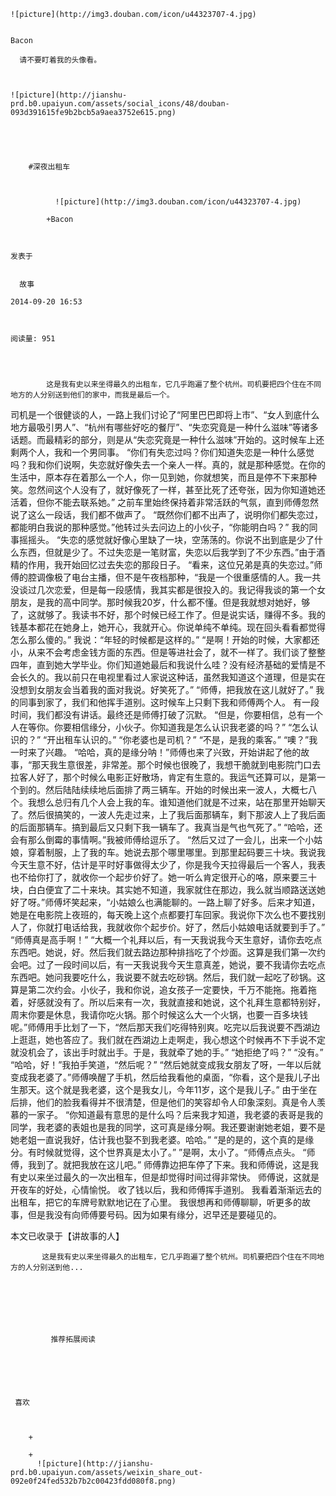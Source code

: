 
    
  
    ![picture](http://img3.douban.com/icon/u44323707-4.jpg)
    

    Bacon
  
      请不要盯着我的头像看。

  
  
    ![picture](http://jianshu-prd.b0.upaiyun.com/assets/social_icons/48/douban-093d391615fe9b2bcb5a9aea3752e615.png)
  


    
      
        #深夜出租车
        
          
            
              ![picture](http://img3.douban.com/icon/u44323707-4.jpg)
            
            +Bacon
        
        
    
    发表于 

    
      故事

    2014-09-20 16:53

    

    阅读量: 951
  


        
            这是我有史以来坐得最久的出租车，它几乎跑遍了整个杭州。司机要把四个住在不同地方的人分别送到他们的家中，而我是最后一个。
  司机是一个很健谈的人，一路上我们讨论了“阿里巴巴即将上市”、“女人到底什么地方最吸引男人”、“杭州有哪些好吃的餐厅”、“失恋究竟是一种什么滋味”等诸多话题。而最精彩的部分，则是从“失恋究竟是一种什么滋味”开始的。这时候车上还剩两个人，我和一个男同事。
  “你们有失恋过吗？你们知道失恋是一种什么感觉吗？我和你们说啊，失恋就好像失去一个亲人一样。真的，就是那种感觉。在你的生活中，原本存在着那么一个人，你一见到她，你就想笑，而且是停不下来那种笑。忽然间这个人没有了，就好像死了一样，甚至比死了还夸张，因为你知道她还活着，但你不能去联系她。”
  之前车里始终保持着非常活跃的气氛，直到师傅忽然说了这么一段话，我们都不做声了。
  “既然你们都不出声了，说明你们都失恋过，都能明白我说的那种感觉。”他转过头去问边上的小伙子，“你能明白吗？”
  我的同事摇摇头。
  “失恋的感觉就好像心里缺了一块，空荡荡的。你说不出到底是少了什么东西，但就是少了。不过失恋是一笔财富，失恋以后我学到了不少东西。”由于酒精的作用，我开始回忆过去失恋的那段日子。
  “看来，这位兄弟是真的失恋过。”师傅的腔调像极了电台主播，但不是午夜档那种，“我是一个很重感情的人。我一共没谈过几次恋爱，但是每一段感情，我其实都是很投入的。我记得我谈的第一个女朋友，是我的高中同学。那时候我20岁，什么都不懂。但是我就想对她好，够了，这就够了。我读书不好，那个时候已经工作了。但是说实话，赚得不多。我的钱基本都花在她身上，她开心，我就开心。你说单纯不单纯。现在回头看看都觉得怎么那么傻的。”
  我说：“年轻的时候都是这样的。”
  “是啊！开始的时候，大家都还小，从来不会考虑金钱方面的东西。但是等进社会了，就不一样了。我们谈了整整四年，直到她大学毕业。你们知道她最后和我说什么哇？没有经济基础的爱情是不会长久的。我以前只在电视里看过人家说这种话，虽然我知道这个道理，但是实在没想到女朋友会当着我的面对我说。好笑死了。”
  “师傅，把我放在这儿就好了。”
  我的同事到家了，我们和他挥手道别。这时候车上只剩下我和师傅两个人。
  有一段时间，我们都没有讲话。最终还是师傅打破了沉默。
  “但是，你要相信，总有一个人在等你。你要相信缘分，小伙子。你知道我是怎么认识我老婆的吗？”
  “怎么认识的？”
  “开出租车认识的。”
  “你老婆也是司机？”
  “不是，是我的乘客。”
  “噢？”我一时来了兴趣。
  “哈哈，真的是缘分呐！”师傅也来了兴致，开始讲起了他的故事，“那天我生意很差，非常差。那个时候也很晚了，我想干脆就到电影院门口去拉客人好了，那个时候么电影正好散场，肯定有生意的。我运气还算可以，是第一个到的。然后陆陆续续地后面排了两三辆车。开始的时候出来一波人，大概七八个。我想么总归有几个人会上我的车。谁知道他们就是不过来，站在那里开始聊天了。然后很搞笑的，一波人先走过来，上了我后面那辆车，剩下那波人上了我后面的后面那辆车。搞到最后又只剩下我一辆车了。我真当是气也气死了。”
  “哈哈，还会有那么倒霉的事情啊。”我被师傅给逗乐了。
  “然后又过了一会儿，出来一个小姑娘，穿着制服，上了我的车。她说去那个哪里哪里。到那里起码要三十块。我说我今天生意不好，估计是平时好事做得太少了，你是我今天拉得最后一个客人，我表也不给你打了，就收你一个起步价好了。她一听么肯定很开心的咯，原来要三十块，白白便宜了二十来块。其实她不知道，我家就住在那边，我么就当顺路送送她好了呀。”师傅坏笑起来，“小姑娘么也满能聊的。一路上聊了好多。后来才知道，她是在电影院上夜班的，每天晚上这个点都要打车回家。我说你下次么也不要找别人了，你就打电话给我，我就收你个起步价。好了，然后小姑娘电话就要到手了。”
  “师傅真是高手啊！”
  “大概一个礼拜以后，有一天我说我今天生意好，请你去吃点东西吧。她说，好。然后我们就去路边那种排挡吃了个炒面。这算是我们第一次约会吧。过了一段时间以后，有一天我说我今天生意真差，她说，要不我请你去吃点东西吧。她问我要吃什么，我说要不就去吃砂锅。然后，我们就一起吃了砂锅。这算是第二次约会。小伙子，我和你说，追女孩子一定要快，千万不能拖。拖着拖着，好感就没有了。所以后来有一次，我就直接和她说，这个礼拜生意都特别好，周末你要是休息，我请你吃火锅。那个时候这么大一个火锅，也要一百多块钱呢。”师傅用手比划了一下，“然后那天我们吃得特别爽。吃完以后我说要不西湖边上逛逛，她也答应了。我们就在西湖边上走啊走，我心想这个时候再不下手说不定就没机会了，该出手时就出手。于是，我就牵了她的手。”
  “她拒绝了吗？”
  “没有。”
  “哈哈，好！”我拍手笑道，“然后呢？”
  “然后她就变成我女朋友了呀，一年以后就变成我老婆了。”师傅唤醒了手机，然后给我看他的桌面，“你看，这个是我儿子出生那天。这个就是我老婆，这个是我女儿，今年11岁，这个是我儿子。”
  由于坐在后排，他们的脸我看得并不很清楚，但是他们的笑容却令人印象深刻。真是令人羡慕的一家子。
  “你知道最有意思的是什么吗？后来我才知道，我老婆的表哥是我的同学，我老婆的表姐也是我的同学，这可真是缘分啊。我还要谢谢她老姐，要不是她老姐一直说我好，估计我也娶不到我老婆。哈哈。”
  “是的是的，这个真的是缘分。有时候就觉得，这个世界真是太小了。”
  ”是啊，太小了。“师傅点点头。
  “师傅，我到了。就把我放在这儿吧。”
  师傅靠边把车停了下来。我和师傅说，这是我有史以来坐过最久的一次出租车，但是却觉得时间过得非常快。
  师傅说，这就是开夜车的好处，心情愉悦。
  收了钱以后，我和师傅挥手道别。
  我看着渐渐远去的出租车，把它的车牌号默默地记在了心里。
  我很想再和师傅聊聊，听更多的故事，但是我没有向师傅要号码。因为如果有缘分，迟早还是要碰见的。
  

  本文已收录于【讲故事的人】

        
           这是我有史以来坐得最久的出租车，它几乎跑遍了整个杭州。司机要把四个住在不同地方的人分别送到他...
      
    
    
      
      
      
          
             推荐拓展阅读
        
      
    
    
      
          
     喜欢

      
      
        +
                  
        +
          ![picture](http://jianshu-prd.b0.upaiyun.com/assets/weixin_share_out-092e0f24fed532b7b2c00423fdd080f8.png)
        
      
    
  


